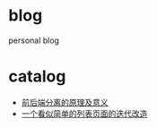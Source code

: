 # blog
personal blog


# catalog

- [前后端分离的原理及意义](https://github.com/davedavehong/blog/blob/master/separation.md)
- [一个看似简单的列表页面的迭代改造](https://github.com/davedavehong/blog/blob/master/mine.md)